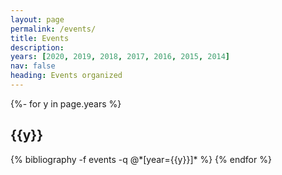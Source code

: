 ```yaml
---
layout: page
permalink: /events/
title: Events
description:  
years: [2020, 2019, 2018, 2017, 2016, 2015, 2014]
nav: false
heading: Events organized
---
```



<div class="publications">


 


{%- for y in page.years %}
  <h2 class="year">{{y}}</h2>
  {% bibliography -f events -q @*[year={{y}}]* %}
{% endfor %}

</div>

